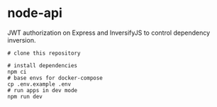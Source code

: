 # node-api

JWT authorization on Express and InversifyJS to control dependency inversion.


```shell
# clone this repository

# install dependencies
npm ci
# base envs for docker-compose
cp .env.example .env
# run apps in dev mode
npm run dev
```
